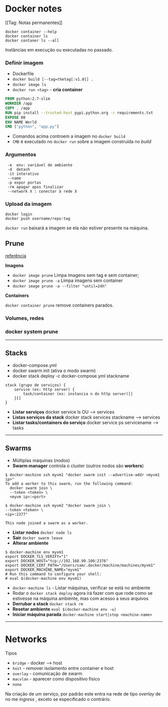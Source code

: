 # Docker notes

[[Tag: Notas permanentes]]

```
docker container --help
docker container ls
docker contaner ls --all
```

Instâncias em execução ou executadas no passado.

### Definir imagem

- Dockerfile
- `docker build [--tag=thetag[:v1.0]] .`
- `docker image ls`
- `docker run <tag>` - **cria container**

```Dockerfile
FROM python:2.7-slim
WORKDIR /app
COPY . /app
RUN pip install --trusted-host pypi.python.org -r requirements.txt
EXPOSE 80
ENV NAME World
CMD ["python", "app.py"]
```

- Comandos acima controem a imagem no `docker build`
- `CMD` é executado no `docker run` sobre a imagem construída no _build_

### Argumentos

```
 -e  env: variável de ambiente
 -d  detach
 -it interativo
 --name
 -p expor portas
 -rm apagar apos finalizar
 --network X : conectar à rede X
```



### Upload da imagem

```
docker login
docker push username/repo:tag
```

`docker run` baixará a imagem se ela não estiver presente na máquina.

## Prune

[referência](https://docs.docker.com/engine/reference/commandline/image_prune/)

**Imagens**

- `docker image prune` Limpa imagens sem tag e sem container;
- `docker image prune -a` Limpa imagens sem container
- `docker image prune -a --filter "until=24h"`

**Containers**

`docker container prune` remove containers parados.

### Volumes, redes

### docker system prune

---

## Stacks

- docker-compose.yml
- docker swarm init (ativa o modo swarm)
- docker stack deploy -c docker-compose.yml stackname

```
stack (grupo de serviços) {
	service (ex: http server) {
		task/container (ex: instancia n do http server)[]
	}[]
}
```

- **Listar serviços** docker service ls OU --> services
- **Listas serviços da stack** docker stack services stackname --> services
- **Listar tasks/containers do serviço** docker service ps servicename --> tasks

---

## Swarms

- Múltiplas máquinas (_nodos_)
- **Swarm manager** controla o cluster (outros nodos são **workers**)

```shell
$ docker-machine ssh myvm1 "docker swarm init --advertise-addr <myvm1 ip>"
To add a worker to this swarm, run the following command:
  docker swarm join \
  --token <token> \
  <myvm ip>:<port>

$ docker-machine ssh myvm2 "docker swarm join \
--token <token> \
<ip>:2377"

This node joined a swarm as a worker.
```

- **Listar nodos** `docker node ls`
- **Sair** `docker swarm leave`
- **Alterar ambiente**

```shell
$ docker-machine env myvm1
export DOCKER_TLS_VERIFY="1"
export DOCKER_HOST="tcp://192.168.99.100:2376"
export DOCKER_CERT_PATH="/Users/sam/.docker/machine/machines/myvm1"
export DOCKER_MACHINE_NAME="myvm1"
# Run this command to configure your shell:
# eval $(docker-machine env myvm1)
```

- `docker-machine ls` - Listar máquinas, verificar se está no ambiente
- Rodar o `docker stack deploy` agora irá fazer com que rode como se estivesse na máquina ambiente, mas com acesso a seus arquivos
- **Derrubar a stack** `docker stack rm`
- **Resetar ambiente** `eval $(docker-machine env -u)`
- **Iniciar máquina parada** `docker-machine start|stop <machine-name>`

---

# Networks

Tipos

- `bridge` - docker --> host
- `host` - remover isolamento entre container e host
- `overlay` - comunicação de swarm
- `macvlan` - aparecer como dispositivo físico
- `none`

Na criação de um serviço, por padrão este entra na rede de tipo _overlay_  de no me _ingress_ , exceto se especificado o contrário.